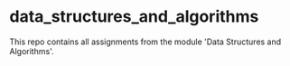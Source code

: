 # data_structures_and_algorithms

This repo contains all assignments from the module 'Data Structures and Algorithms'.
